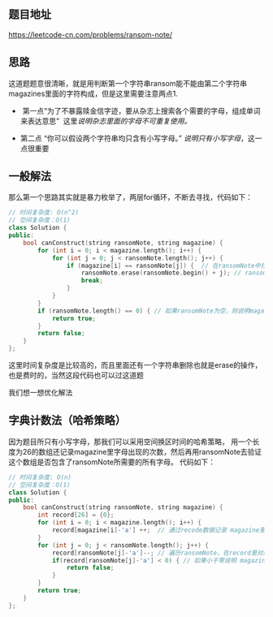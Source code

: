 ## 题目地址 
https://leetcode-cn.com/problems/ransom-note/ 

## 思路 

这道题题意很清晰，就是用判断第一个字符串ransom能不能由第二个字符串magazines里面的字符构成，但是这里需要注意两点1.

*  第一点“为了不暴露赎金信字迹，要从杂志上搜索各个需要的字母，组成单词来表达意思”  这里*说明杂志里面的字母不可重复使用。*

*  第二点 “你可以假设两个字符串均只含有小写字母。” *说明只有小写字母*，这一点很重要

## 一般解法 

那么第一个思路其实就是暴力枚举了，两层for循环，不断去寻找，代码如下：

```C++
// 时间复杂度: O(n^2)
// 空间复杂度：O(1)
class Solution {
public:
    bool canConstruct(string ransomNote, string magazine) {
        for (int i = 0; i < magazine.length(); i++) {
            for (int j = 0; j < ransomNote.length(); j++) {
                if (magazine[i] == ransomNote[j]) {  // 在ransomNote中找到和magazine相同的字符
                    ransomNote.erase(ransomNote.begin() + j); // ransomNote删除这个字符
                    break;
                }
            }
        }
        if (ransomNote.length() == 0) { // 如果ransomNote为空，则说明magazine的字符可以组成ransomNote
            return true;
        }
        return false;
    }
};
```

这里时间复杂度是比较高的，而且里面还有一个字符串删除也就是erase的操作，也是费时的，当然这段代码也可以过这道题

我们想一想优化解法

## 字典计数法（哈希策略） 

因为题目所只有小写字母，那我们可以采用空间换区时间的哈希策略， 用一个长度为26的数组还记录magazine里字母出现的次数，然后再用ransomNote去验证这个数组是否包含了ransomNote所需要的所有字母。
代码如下： 

```C++
// 时间复杂度: O(n)
// 空间复杂度：O(1)
class Solution {
public:
    bool canConstruct(string ransomNote, string magazine) {
        int record[26] = {0};
        for (int i = 0; i < magazine.length(); i++) {
            record[magazine[i]-'a'] ++;  // 通过recode数据记录 magazine里各个字符出现次数
        }
        for (int j = 0; j < ransomNote.length(); j++) {
            record[ransomNote[j]-'a']--; // 遍历ransomNote，在record里对应的字符个数做--操作
            if(record[ransomNote[j]-'a'] < 0) { // 如果小于零说明 magazine里出现的字符，ransomNote没有
                return false;
            }
        }
        return true;
    }
};
```

